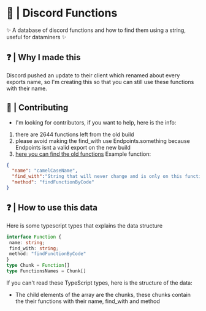 # 💙 | Discord Functions
✨ A database of discord functions and how to find them using a string, useful for dataminers ✨

## ❓ | Why I made this
Discord pushed an update to their client which renamed about every exports name, so I'm creating this so that you can still use these functions with their name.

## 🚀 | Contributing

- I'm looking for contributors, if you want to help, here is the info:

1. there are 2644 functions left from the old build
2. please avoid making the find_with use Endpoints.something because Endpoints isnt a valid export on the new build
3. [here you can find the old functions](https://github.com/happyendermangit/discord-functions/blob/main/need_to_do_functions.json)
Example function:
```json
{
  "name": "camelCaseName",
  "find_with":"String that will never change and is only on this function",
  "method": "findFunctionByCode"
}
```

## ❓ | How to use this data

Here is some typescript types that explains the data structure
```ts
interface Function {
 name: string;
 find_with: string;
 method: "findFunctionByCode"
}
type Chunk = Function[]
type FunctionsNames = Chunk[]
```

If you can't read these TypeScript types, here is the structure of the data:
- The child elements of the array are the chunks, these chunks contain the their functions with their name, find_with and method
